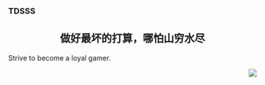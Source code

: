 ### TDSSS

<h2 align="center">做好最坏的打算，哪怕山穷水尽</h2>

<p>Strive to become a loyal gamer.</p>
<a href="https://github.com/TDSSSzero">
<image align="right" src="https://github-readme-stats.vercel.app/api?username=TDSSSzero&theme=dracula"/>
</a>


<!--
[![Anurag's GitHub stats](https://github-readme-stats.vercel.app/api?username=TDSSSzero&theme=dracula)](https://github.com/anuraghazra/github-readme-stats)

[![Top Langs](https://github-readme-stats.vercel.app/api/top-langs/?username=TDSSSzero)](https://github.com/anuraghazra/github-readme-stats)
-->

<!--
**TDSSSzero/TDSSSzero** is a ✨ _special_ ✨ repository because its `README.md` (this file) appears on your GitHub profile.

Here are some ideas to get you started:

- 🔭 I’m currently working on ...
- 🌱 I’m currently learning ...
- 👯 I’m looking to collaborate on ...
- 🤔 I’m looking for help with ...
- 💬 Ask me about ...
- 📫 How to reach me: ...
- 😄 Pronouns: ...
- ⚡ Fun fact: ...
-->
